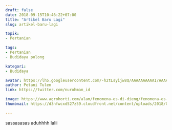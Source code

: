 ```yaml
---
draft: false
date: 2018-09-15T10:46:22+07:00
title: "Artikel Baru Lagi"
slug: artikel-baru-lagi

topik:
- Pertanian

tags:
- Pertanian
- Budidaya polong

kategori:
- Budidaya

avatar: https://lh5.googleusercontent.com/-h2tLsyijw8Q/AAAAAAAAAAI/AAAAAAAACys/WBpjN_34z3o/s32-c/photo.jpg
author: Petani Tulen
link: https://twitter.com/nurohman_id

image: https://www.agrohorti.com/alam/fenomena-es-di-dieng/fenomena-es-di-dieng.jpg
thumbnail: https://d3nfwcxd527z59.cloudfront.net/content/uploads/2018/09/14112152/Federico-Macheda-Cristiano-Ronaldo.jpg

---
```

sassasasas
aduhhhh lalii
<!--more-->
